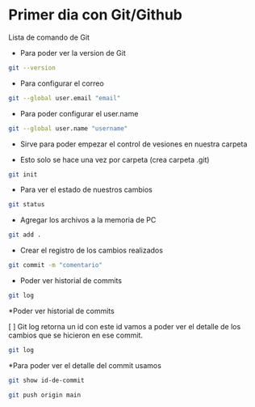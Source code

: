 # Primer dia con Git/Github

Lista de comando de Git

* Para poder ver la version de Git

```bash
git --version
```
* Para configurar el correo

```bash
git --global user.email "email"
```

* Para poder configurar el user.name

```bash
git --global user.name "username"
```

* Sirve para poder empezar el control de vesiones en nuestra carpeta

* Esto solo se hace una vez por carpeta (crea carpeta .git)
```bash
git init 
```
* Para ver el estado de nuestros cambios
```bash
git status 
```
* Agregar los archivos a la memoria de PC

```bash
git add . 
```
* Crear el registro de los cambios realizados

```bash
git commit -m "comentario" 
```
* Poder ver historial de commits


```bash
git log 
```

*Poder ver historial de commits

[ ] Git log retorna un id con este id vamos a poder ver el detalle de los cambios que se hicieron en ese commit.
```bash
git log
```
*Para poder ver el detalle del commit usamos
```bash
git show id-de-commit
```
```bash
git push origin main
```